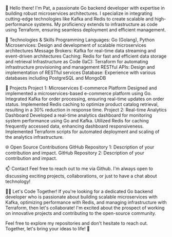 

👋 Hello there! I'm Pat, a passionate Go backend developer with expertise in building robust microservices architectures. I specialize in integrating cutting-edge technologies like Kafka and Redis to create scalable and high-performance systems. My proficiency extends to infrastructure as code using Terraform, ensuring seamless deployment and efficient management.

🔧 Technologies & Skills
Programming Languages: Go (Golang), Python
Microservices: Design and development of scalable microservices architectures
Message Brokers: Kafka for real-time data streaming and event-driven architectures
Caching: Redis for fast and efficient data storage and retrieval
Infrastructure as Code (IaC): Terraform for automating infrastructure provisioning and management
RESTful APIs: Design and implementation of RESTful services
Database: Experience with various databases including PostgreSQL and MongoDB

🚀 Projects
Project 1: Microservices E-commerce Platform
Designed and implemented a microservices-based e-commerce platform using Go.
Integrated Kafka for order processing, ensuring real-time updates on order status.
Implemented Redis caching to optimize product catalog retrieval, resulting in a 30% reduction in response time.
Project 2: Real-time Analytics Dashboard
Developed a real-time analytics dashboard for monitoring system performance using Go and Kafka.
Utilized Redis for caching frequently accessed data, enhancing dashboard responsiveness.
Implemented Terraform scripts for automated deployment and scaling of the analytics infrastructure.

🌐 Open Source Contributions
GitHub Repository 1: Description of your contribution and impact.
GitHub Repository 2: Description of your contribution and impact.

📫 Contact
Feel free to reach out to me via Github. I'm always open to discussing exciting projects, collaborations, or just to have a chat about technology!

👨‍💻 Let's Code Together!
If you're looking for a dedicated Go backend developer who is passionate about building scalable microservices with Kafka, optimizing performance with Redis, and managing infrastructure with Terraform, then let's collaborate! I'm excited about the prospect of working on innovative projects and contributing to the open-source community.

Feel free to explore my repositories and don't hesitate to reach out. Together, let's bring your ideas to life! 🚀
